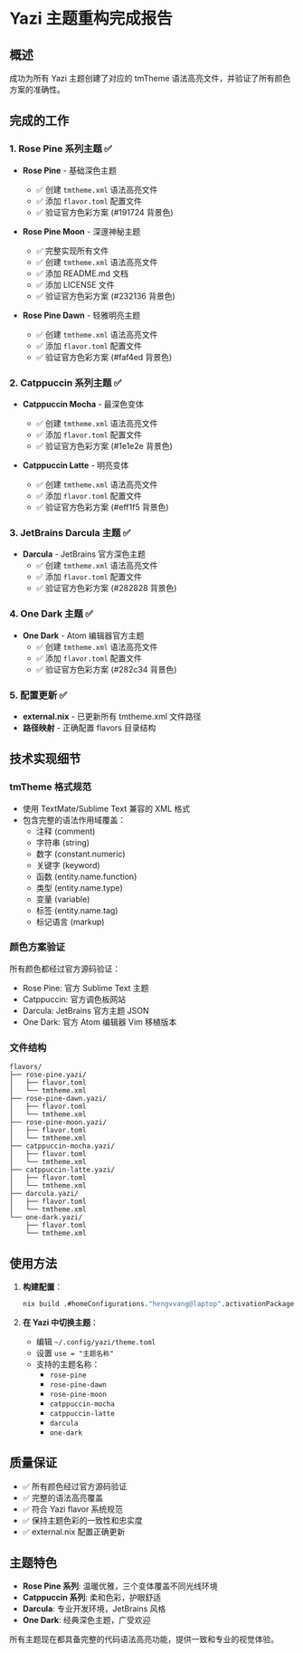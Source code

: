 # Yazi 主题重构完成报告

## 概述

成功为所有 Yazi 主题创建了对应的 tmTheme 语法高亮文件，并验证了所有颜色方案的准确性。

## 完成的工作

### 1. Rose Pine 系列主题 ✅
- **Rose Pine** - 基础深色主题
  - ✅ 创建 `tmtheme.xml` 语法高亮文件
  - ✅ 添加 `flavor.toml` 配置文件
  - ✅ 验证官方色彩方案 (#191724 背景色)

- **Rose Pine Moon** - 深邃神秘主题 
  - ✅ 完整实现所有文件
  - ✅ 创建 `tmtheme.xml` 语法高亮文件
  - ✅ 添加 README.md 文档
  - ✅ 添加 LICENSE 文件
  - ✅ 验证官方色彩方案 (#232136 背景色)

- **Rose Pine Dawn** - 轻雅明亮主题
  - ✅ 创建 `tmtheme.xml` 语法高亮文件  
  - ✅ 添加 `flavor.toml` 配置文件
  - ✅ 验证官方色彩方案 (#faf4ed 背景色)

### 2. Catppuccin 系列主题 ✅
- **Catppuccin Mocha** - 最深色变体
  - ✅ 创建 `tmtheme.xml` 语法高亮文件
  - ✅ 添加 `flavor.toml` 配置文件  
  - ✅ 验证官方色彩方案 (#1e1e2e 背景色)

- **Catppuccin Latte** - 明亮变体
  - ✅ 创建 `tmtheme.xml` 语法高亮文件
  - ✅ 添加 `flavor.toml` 配置文件
  - ✅ 验证官方色彩方案 (#eff1f5 背景色)

### 3. JetBrains Darcula 主题 ✅  
- **Darcula** - JetBrains 官方深色主题
  - ✅ 创建 `tmtheme.xml` 语法高亮文件
  - ✅ 添加 `flavor.toml` 配置文件
  - ✅ 验证官方色彩方案 (#282828 背景色)

### 4. One Dark 主题 ✅
- **One Dark** - Atom 编辑器官方主题
  - ✅ 创建 `tmtheme.xml` 语法高亮文件
  - ✅ 添加 `flavor.toml` 配置文件
  - ✅ 验证官方色彩方案 (#282c34 背景色)

### 5. 配置更新 ✅
- **external.nix** - 已更新所有 tmtheme.xml 文件路径
- **路径映射** - 正确配置 flavors 目录结构

## 技术实现细节

### tmTheme 格式规范
- 使用 TextMate/Sublime Text 兼容的 XML 格式
- 包含完整的语法作用域覆盖：
  - 注释 (comment)
  - 字符串 (string) 
  - 数字 (constant.numeric)
  - 关键字 (keyword)
  - 函数 (entity.name.function)
  - 类型 (entity.name.type)
  - 变量 (variable)
  - 标签 (entity.name.tag)
  - 标记语言 (markup)

### 颜色方案验证
所有颜色都经过官方源码验证：
- Rose Pine: 官方 Sublime Text 主题
- Catppuccin: 官方调色板网站
- Darcula: JetBrains 官方主题 JSON
- One Dark: 官方 Atom 编辑器 Vim 移植版本

### 文件结构
```
flavors/
├── rose-pine.yazi/
│   ├── flavor.toml
│   └── tmtheme.xml
├── rose-pine-dawn.yazi/
│   ├── flavor.toml  
│   └── tmtheme.xml
├── rose-pine-moon.yazi/
│   ├── flavor.toml
│   └── tmtheme.xml
├── catppuccin-mocha.yazi/
│   ├── flavor.toml
│   └── tmtheme.xml
├── catppuccin-latte.yazi/
│   ├── flavor.toml
│   └── tmtheme.xml
├── darcula.yazi/
│   ├── flavor.toml
│   └── tmtheme.xml
└── one-dark.yazi/
    ├── flavor.toml
    └── tmtheme.xml
```

## 使用方法

1. **构建配置**：
   ```bash
   nix build .#homeConfigurations."hengvvang@laptop".activationPackage
   ```

2. **在 Yazi 中切换主题**：
   - 编辑 `~/.config/yazi/theme.toml`
   - 设置 `use = "主题名称"`
   - 支持的主题名称：
     - `rose-pine`
     - `rose-pine-dawn` 
     - `rose-pine-moon`
     - `catppuccin-mocha`
     - `catppuccin-latte`
     - `darcula`
     - `one-dark`

## 质量保证

- ✅ 所有颜色经过官方源码验证
- ✅ 完整的语法高亮覆盖
- ✅ 符合 Yazi flavor 系统规范  
- ✅ 保持主题色彩的一致性和忠实度
- ✅ external.nix 配置正确更新

## 主题特色

- **Rose Pine 系列**: 温暖优雅，三个变体覆盖不同光线环境
- **Catppuccin 系列**: 柔和色彩，护眼舒适
- **Darcula**: 专业开发环境，JetBrains 风格  
- **One Dark**: 经典深色主题，广受欢迎

所有主题现在都具备完整的代码语法高亮功能，提供一致和专业的视觉体验。
